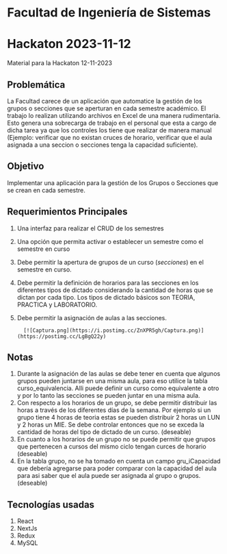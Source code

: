 # Facultad de Ingeniería de Sistemas
# Hackaton 2023-11-12
Material para la Hackaton 12-11-2023

## Problemática
La Facultad carece de un aplicación que automatice la gestión de los grupos o secciones que se aperturan en cada semestre académico. El trabajo lo realizan utilizando archivos en Excel de una manera rudimentaria. Esto genera una sobrecarga de trabajo en el personal que esta a cargo de dicha tarea ya que los controles los tiene que realizar de manera manual (Ejemplo: verificar que no existan cruces de horario, verificar que el aula asignada a una seccion o secciones tenga la capacidad suficiente).
## Objetivo
Implementar una aplicación para la gestión de los Grupos o Secciones que se crean en cada semestre.

## Requerimientos Principales
1. Una interfaz para realizar el CRUD de los semestres
2. Una opción que permita activar o establecer un semestre como el semestre en curso
3. Debe permitir la apertura de grupos de un curso (*secciones*) en el semestre en curso.
4. Debe permitir la definición de horarios para las secciones en los diferentes tipos de dictado considerando la cantidad de horas que se dictan por cada tipo. Los tipos de dictado básicos son TEORIA, PRACTICA y LABORATORIO.
5. Debe permitir la asignación de aulas a las secciones.

         [![Captura.png](https://i.postimg.cc/ZnXPR5gh/Captura.png)](https://postimg.cc/LgBgQ22y)

## Notas
1. Durante la asignación de las aulas se debe tener en cuenta que algunos grupos pueden juntarse en una misma aula, para eso utilice la tabla curso_equivalencia. Alli puede definir un curso como equivalente a otro y por lo tanto las secciones se pueden juntar en una misma aula.
2. Con respecto a los horarios de un grupo, se debe permitir distribuir las horas a través de los diferentes días de la semana. Por ejemplo si un grupo tiene 4 horas de teoria estas se pueden distribuir 2 horas un LUN y 2 horas un MIE. Se debe controlar entonces que no se exceda la cantidad de horas del tipo de dictado de un curso. (deseable)
3. En cuanto a los horarios de un grupo no se puede permitir que grupos que pertenecen a cursos del mismo ciclo tengan curces de horario (deseable)
4. En la tabla grupo, no se ha tomado en cuenta un campo gru_iCapacidad que debería agregarse para poder comparar con la capacidad del aula para asi saber que el aula puede ser asignada al grupo o grupos. (deseable)

## Tecnologías usadas
1. React
2. NextJs
3. Redux
4. MySQL
